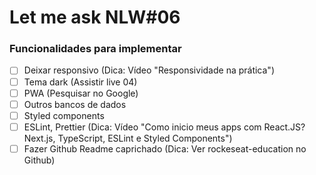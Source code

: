 # Let me ask NLW#06

### Funcionalidades para implementar

- [ ] Deixar responsivo (Dica: Vídeo "Responsividade na prática")
- [ ] Tema dark (Assistir live 04)
- [ ] PWA (Pesquisar no Google)
- [ ] Outros bancos de dados
- [ ] Styled components
- [ ] ESLint, Prettier (Dica: Vídeo "Como inicio meus apps com React.JS? Next.js, TypeScript, ESLint e Styled Components")
- [ ] Fazer Github Readme caprichado (Dica: Ver rockeseat-education no Github)